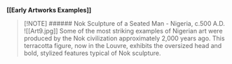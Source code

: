 **[[Early Artworks Examples]]**

>[!NOTE] ###### Nok Sculpture of a Seated Man
> \- Nigeria, c.500 A.D.
> ![[Art9.jpg]]
> Some of the most striking examples of Nigerian art were produced by the Nok civilization approximately 2,000 years ago. This terracotta figure, now in the Louvre, exhibits the oversized head and bold, stylized features typical of Nok sculpture.